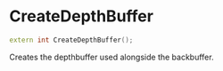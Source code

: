 # CreateDepthBuffer

```c++
extern int CreateDepthBuffer();
```

Creates the depthbuffer used alongside the backbuffer.